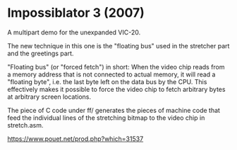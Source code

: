 # Impossiblator 3 (2007)

A multipart demo for the unexpanded VIC-20.

The new technique in this one is the "floating bus" used in the stretcher
part and the greetings part.

"Floating bus" (or "forced fetch") in short: When the video chip reads from
a memory address that is not connected to actual memory, it will read a
"floating byte", i.e. the last byte left on the data bus by the CPU. This
effectively makes it possible to force the video chip to fetch arbitrary
bytes at arbitrary screen locations.

The piece of C code under ff/ generates the pieces of machine code that feed
the individual lines of the stretching bitmap to the video chip in
stretch.asm.

https://www.pouet.net/prod.php?which=31537
